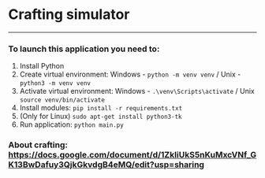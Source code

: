 # Crafting simulator


___
### To launch this application you need to:
1. Install Python
2. Create virtual environment: Windows - `python -m venv venv` / Unix - `python3 -m venv venv`
3. Activate virtual environment: Windows - `.\venv\Scripts\activate` / Unix `source venv/bin/activate`
4. Install modules: `pip install -r requirements.txt`
5. (Only for Linux) `sudo apt-get install python3-tk`
6. Run application: `python main.py`


### About crafting: https://docs.google.com/document/d/1ZkIiUkS5nKuMxcVNf_GK13BwDafuy3QjkGkvdgB4eMQ/edit?usp=sharing
